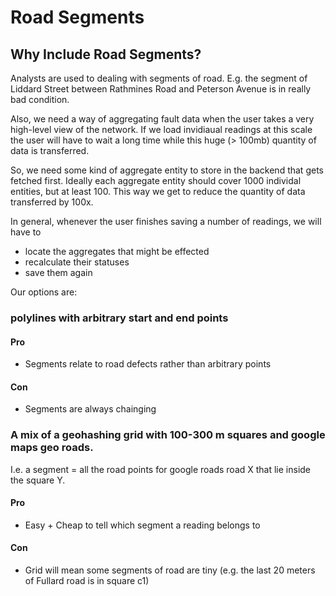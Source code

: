# Road Segments

## Why Include Road Segments?

Analysts are used to dealing with segments of road. E.g. the segment of Liddard Street between Rathmines Road and Peterson Avenue is in really bad condition.

Also, we need a way of aggregating fault data when the user takes a very high-level view of the network. If we load invidiaual readings at this scale the user will have to wait a long time while this huge (> 100mb) quantity of data is transferred.

So, we need some kind of aggregate entity to store in the backend that gets fetched first. Ideally each aggregate entity should cover 1000 individal entities, but at least 100. This way we get to reduce the quantity of data transferred by 100x. 

In general, whenever the user finishes saving a number of readings, we will have to

- locate the aggregates that might be effected
- recalculate their statuses
- save them again

Our options are:

### polylines with arbitrary start and end points

#### Pro

- Segments relate to road defects rather than arbitrary points

#### Con

- Segments are always chainging


### A mix of a geohashing grid with 100-300 m squares and google maps geo roads.

I.e. a segment = all the road points for google roads road X that lie inside the square Y.


#### Pro 

- Easy + Cheap to tell which segment a reading belongs to

#### Con

- Grid will mean some segments of road are tiny (e.g. the last 20 meters of Fullard road is in square c1)